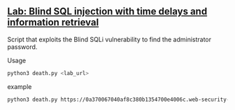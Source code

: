 ## [Lab: Blind SQL injection with time delays and information retrieval](https://portswigger.net/web-security/sql-injection/blind/lab-time-delays-info-retrieval)

Script that exploits the Blind SQLi vulnerability to find the administrator password.

Usage
```bash
python3 death.py <lab_url>
```
example

```bash
python3 death.py https://0a370067040af8c380b1354700e4006c.web-security-academy.net
```
